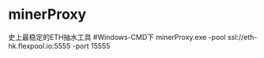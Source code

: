 # minerProxy
史上最稳定的ETH抽水工具
#Windows-CMD下
minerProxy.exe -pool ssl://eth-hk.flexpool.io:5555 -port 15555
